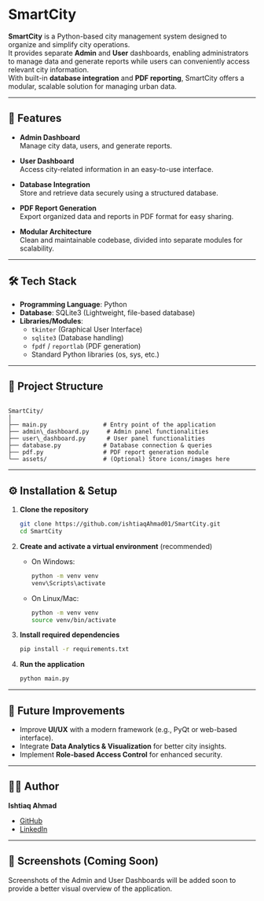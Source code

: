 
# SmartCity

**SmartCity** is a Python-based city management system designed to organize and simplify city operations.  
It provides separate **Admin** and **User** dashboards, enabling administrators to manage data and generate reports while users can conveniently access relevant city information.  
With built-in **database integration** and **PDF reporting**, SmartCity offers a modular, scalable solution for managing urban data.

---

## 🚀 Features

- **Admin Dashboard**  
  Manage city data, users, and generate reports.
  
- **User Dashboard**  
  Access city-related information in an easy-to-use interface.
  
- **Database Integration**  
  Store and retrieve data securely using a structured database.
  
- **PDF Report Generation**  
  Export organized data and reports in PDF format for easy sharing.
  
- **Modular Architecture**  
  Clean and maintainable codebase, divided into separate modules for scalability.

---

## 🛠 Tech Stack

- **Programming Language**: Python  
- **Database**: SQLite3 (Lightweight, file-based database)  
- **Libraries/Modules**:
  - `tkinter` (Graphical User Interface)
  - `sqlite3` (Database handling)
  - `fpdf` / `reportlab` (PDF generation)
  - Standard Python libraries (os, sys, etc.)

---

## 📂 Project Structure

```

SmartCity/
│
├── main.py                # Entry point of the application
├── admin\_dashboard.py     # Admin panel functionalities
├── user\_dashboard.py      # User panel functionalities
├── database.py            # Database connection & queries
├── pdf.py                 # PDF report generation module
└── assets/                # (Optional) Store icons/images here

````

---

## ⚙️ Installation & Setup

1. **Clone the repository**  
   ```bash
   git clone https://github.com/ishtiaqAhmad01/SmartCity.git
   cd SmartCity
   ```


2. **Create and activate a virtual environment** (recommended)

   * On Windows:

     ```bash
     python -m venv venv
     venv\Scripts\activate
     ```
   * On Linux/Mac:

     ```bash
     python -m venv venv
     source venv/bin/activate
     ```

3. **Install required dependencies**

   ```bash
   pip install -r requirements.txt
   ```

4. **Run the application**

   ```bash
   python main.py
   ```

---

## 🔮 Future Improvements

* Improve **UI/UX** with a modern framework (e.g., PyQt or web-based interface).
* Integrate **Data Analytics & Visualization** for better city insights.
* Implement **Role-based Access Control** for enhanced security.

---

## 👨‍💻 Author

**Ishtiaq Ahmad**

* [GitHub](https://github.com/ishtiaqAhmad01)
* [LinkedIn](https://www.linkedin.com/in/ishtiaq-ahmad-49a691270)

---

## 📸 Screenshots (Coming Soon)

Screenshots of the Admin and User Dashboards will be added soon to provide a better visual overview of the application.
